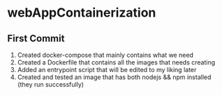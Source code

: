 # webAppContainerization

## First Commit
1. Created docker-compose that mainly contains what we need
2. Created a Dockerfile that contains all the images that needs creating
3. Added an entrypoint script that will be edited to my liking later
4. Created and tested an image that has both nodejs && npm installed (they run successfully)
